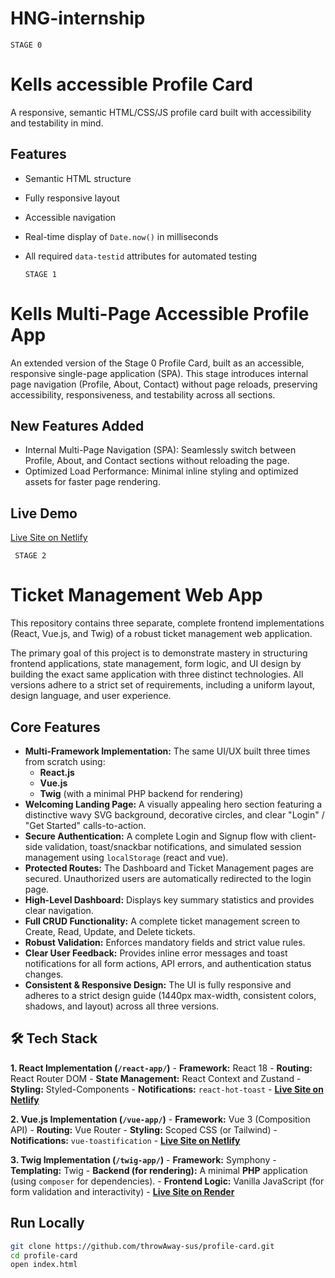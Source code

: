 # HNG-internship

    STAGE 0
     
# Kells accessible Profile Card

A responsive, semantic HTML/CSS/JS profile card built with accessibility and testability in mind.

## Features
- Semantic HTML structure
- Fully responsive layout
- Accessible navigation
- Real-time display of `Date.now()` in milliseconds
- All required `data-testid` attributes for automated testing

      STAGE 1

# Kells Multi-Page Accessible Profile App

An extended version of the Stage 0 Profile Card, built as an accessible, responsive single-page application (SPA).
This stage introduces internal page navigation (Profile, About, Contact) without page reloads, preserving accessibility, responsiveness, and testability across all sections.

## New Features Added
- Internal Multi-Page Navigation (SPA): Seamlessly switch between Profile, About, and Contact sections without reloading the page.
- Optimized Load Performance: Minimal inline styling and optimized assets for faster page rendering.

## Live Demo
[Live Site on Netlify](https://kells-hng-stage1.netlify.app/)

     STAGE 2

# Ticket Management Web App

This repository contains three separate, complete frontend implementations (React, Vue.js, and Twig) of a robust ticket management web application.

The primary goal of this project is to demonstrate mastery in structuring frontend applications, state management, form logic, and UI design by building the exact same application with three distinct technologies. All versions adhere to a strict set of requirements, including a uniform layout, design language, and user experience.

## Core Features

- **Multi-Framework Implementation:** The same UI/UX built three times from scratch using:
    - **React.js**
    - **Vue.js**
    - **Twig** (with a minimal PHP backend for rendering)
- **Welcoming Landing Page:** A visually appealing hero section featuring a distinctive wavy SVG background, decorative circles, and clear "Login" / "Get Started" calls-to-action.
- **Secure Authentication:** A complete Login and Signup flow with client-side validation, toast/snackbar notifications, and simulated session management using `localStorage` (react and vue).
- **Protected Routes:** The Dashboard and Ticket Management pages are secured. Unauthorized users are automatically redirected to the login page.
- **High-Level Dashboard:** Displays key summary statistics and provides clear navigation.
- **Full CRUD Functionality:** A complete ticket management screen to Create, Read, Update, and Delete tickets.
- **Robust Validation:** Enforces mandatory fields and strict value rules.
- **Clear User Feedback:** Provides inline error messages and toast notifications for all form actions, API errors, and authentication status changes.
- **Consistent & Responsive Design:** The UI is fully responsive and adheres to a strict design guide (1440px max-width, consistent colors, shadows, and layout) across all three versions.

## 🛠 Tech Stack

 **1. React Implementation (`/react-app/`)**
    - **Framework:** React 18
    - **Routing:** React Router DOM
    - **State Management:** React Context and Zustand
    - **Styling:** Styled-Components
    - **Notifications:** `react-hot-toast`
    - **[Live Site on Netlify](https://kells-hng-stage1.netlify.app/](https://kells-hng-stage2-reactimpt.netlify.app/))**

**2. Vue.js Implementation (`/vue-app/`)**
    - **Framework:** Vue 3 (Composition API)
    - **Routing:** Vue Router
    - **Styling:** Scoped CSS (or Tailwind)
    - **Notifications:** `vue-toastification`
    - **[Live Site on Netlify](https://kells-hng-stage1.netlify.app/](https://kells-hng-stage2-vueimpt.netlify.app/))**

 **3. Twig Implementation (`/twig-app/`)**
    - **Framework:** Symphony
    - **Templating:** Twig
    - **Backend (for rendering):** A minimal **PHP** application (using `composer` for dependencies).
    - **Frontend Logic:** Vanilla JavaScript (for form validation and interactivity)
    - **[Live Site on Render]()**
    



## Run Locally
```bash
git clone https://github.com/throwAway-sus/profile-card.git
cd profile-card
open index.html

